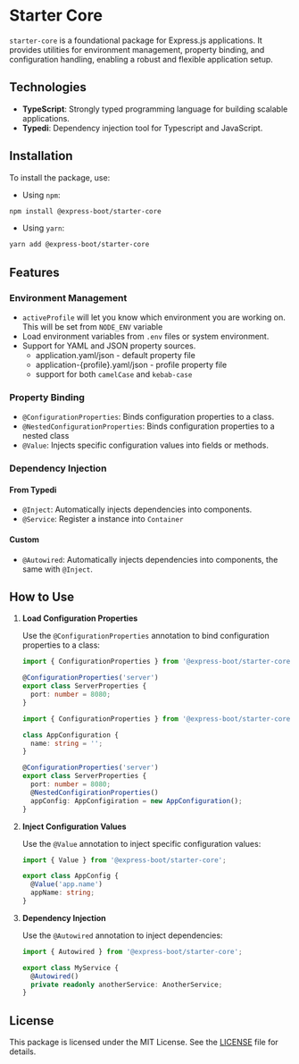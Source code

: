 # Starter Core

`starter-core` is a foundational package for Express.js applications. It provides utilities for environment management, property binding, and configuration handling, enabling a robust and flexible application setup.

## Technologies

- **TypeScript**: Strongly typed programming language for building scalable applications.
- **Typedi**: Dependency injection tool for Typescript and JavaScript.

## Installation

To install the package, use:

- Using `npm`:

```bash
npm install @express-boot/starter-core
```

- Using `yarn`:

```bash
yarn add @express-boot/starter-core
```

## Features

### Environment Management

- `activeProfile` will let you know which environment you are working on. This will be set from `NODE_ENV` variable
- Load environment variables from `.env` files or system environment.
- Support for YAML and JSON property sources.
  - application.yaml/json - default property file
  - application-{profile}.yaml/json - profile property file
  - support for both `camelCase` and `kebab-case`

### Property Binding

- `@ConfigurationProperties`: Binds configuration properties to a class.
- `@NestedConfigurationProperties`: Binds configuration properties to a nested class
- `@Value`: Injects specific configuration values into fields or methods.

### Dependency Injection

#### From Typedi

- `@Inject`: Automatically injects dependencies into components.
- `@Service`: Register a instance into `Container`

#### Custom

- `@Autowired`: Automatically injects dependencies into components, the same with `@Inject`.

## How to Use

1. **Load Configuration Properties**

   Use the `@ConfigurationProperties` annotation to bind configuration properties to a class:

   ```typescript
   import { ConfigurationProperties } from '@express-boot/starter-core';

   @ConfigurationProperties('server')
   export class ServerProperties {
     port: number = 8080;
   }
   ```

   ```typescript
   import { ConfigurationProperties } from '@express-boot/starter-core';

   class AppConfiguration {
     name: string = '';
   }

   @ConfigurationProperties('server')
   export class ServerProperties {
     port: number = 8080;
     @NestedConfigirationProperties()
     appConfig: AppConfigiration = new AppConfiguration();
   }
   ```

2. **Inject Configuration Values**

   Use the `@Value` annotation to inject specific configuration values:

   ```typescript
   import { Value } from '@express-boot/starter-core';

   export class AppConfig {
     @Value('app.name')
     appName: string;
   }
   ```

3. **Dependency Injection**

   Use the `@Autowired` annotation to inject dependencies:

   ```typescript
   import { Autowired } from '@express-boot/starter-core';

   export class MyService {
     @Autowired()
     private readonly anotherService: AnotherService;
   }
   ```

## License

This package is licensed under the MIT License. See the [LICENSE](../../LICENSE) file for details.
